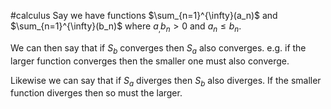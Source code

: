 #calculus 
Say we have functions $\sum_{n=1}^{\infty}(a_n)$ and $\sum_{n=1}^{\infty}(b_n)$ where $a_,b_n >0$ and $a_n\le b_n$.

We can then say that if $S_b$ converges then $S_a$ also converges. e.g. if the larger function converges then the smaller one must also converge.

Likewise we can say that if $S_a$ diverges then $S_b$ also diverges. If the smaller function diverges then so must the larger.